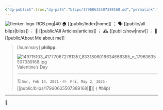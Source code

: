 ```yaml
---
{"dg-publish":true,"dg-path":"blips/17960635507389168.md","permalink":"/blips/17960635507389168/","title":"philipp on instagram @ 2021-02-14"}
---
```



<div class="transclusion internal-embed is-loaded"><div class="markdown-embed">




![flenker-logo-RGB.png|40](/img/user/attachments/flenker-logo-RGB.png)
🏠 [[public/Index\|home]]  ⋮ 🗣️ [[public/all-blips\|blips]] ⋮  📝 [[public/All Articles\|articles]]  ⋮ 🕰️ [[public/now\|now]] ⋮ 🪪 [[public/About Me\|about me]]


</div></div>


> [!summary] **philipp**:
>
> ![149715103_417770672781357_6331806016634666385_n_17960635507389168.jpg](/img/user/attachments/149715103_417770672781357_6331806016634666385_n_17960635507389168.jpg)
> Valentine’s Day
> - - -
>
> 🗓️ <code>Sun, Feb 14, 2021</code>  · ✏️ <code> Fri, May 2, 2025</code>  · [[public/blips/17960635507389168\|🔗]]
{ #blip}


- - -

 👾
